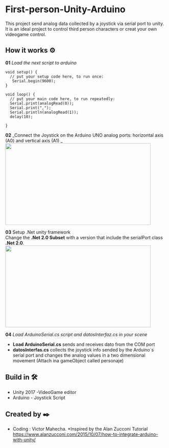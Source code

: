 # First-person-Unity-Arduino
This project send analog data collected by a joystick via serial port to unity. It is an ideal project to control third person characters or creat your own videogame control.  

## How it works ⚙️
**01** _Load the next script to arduino_
```
void setup() {
  // put your setup code here, to run once:
   Serial.begin(9600);
}

void loop() {
  // put your main code here, to run repeatedly:
  Serial.print(analogRead(0));
  Serial.print(",");
  Serial.println(analogRead(1));
  delay(10);

}
```
**02** _Connect the Joystick on the Arduino UNO analog ports: horizontal axis (A0) and vertical axis (A1) _ <br>
<image src="https://raw.githubusercontent.com/vicjomaa/First-person-Unity-Arduino/master/Images/Circuit.JPG" height="256" width="455"><image/>
  
**03** Setup .Net unity framework <br>
Change the **.Net 2.0 Subset** with a version that include the  serialPort class **.Net 2.0**. 
<image src="https://raw.githubusercontent.com/vicjomaa/First-person-Unity-Arduino/master/Images/net.JPG" height="256" width="455"><image/>

**04** _Load ArduinoSerial.cs script and datosInterfaz.cs in your scene_ <br>
* **Load ArduinoSerial.cs** sends and receives dato from the COM port
* **datosInterfas.cs** collects the joystick info sended by the Arduino´s serial port and changes the analog values in a two dimensional movement (Attach ina gameObject called personaje)


## Build in 🛠️
* Unity 2017  -VideoGame editor
* Arduino - Joystick Script



## Created by ✒️
* Coding : Victor Mahecha.
*Inspired by the Alan Zucconi Tutorial https://www.alanzucconi.com/2015/10/07/how-to-integrate-arduino-with-unity/

